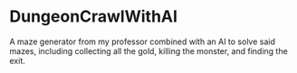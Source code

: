 # DungeonCrawlWithAI

A maze generator from my professor combined with an AI to solve said mazes, including collecting all the gold, killing the monster, and finding the exit.
